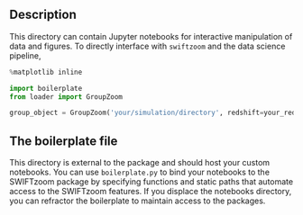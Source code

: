 Description
----
This directory can contain Jupyter notebooks for interactive manipulation of data and figures. To directly interface with `swiftzoom` and the data science pipeline, 

```python
%matplotlib inline
```

```python
import boilerplate
from loader import GroupZoom

group_object = GroupZoom('your/simulation/directory', redshift=your_redshift)
```

The boilerplate file
----
This directory is external to the package and should host your custom notebooks. You can use `boilerplate.py` to bind your notebooks to the SWIFTzoom package by specifying functions and static paths that automate access to the SWIFTzoom features. If you displace the notebooks directory, you can refractor the boilerplate to maintain access to the packages.

